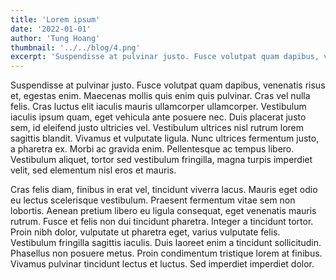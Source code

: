 ```yaml
---
title: 'Lorem ipsum'
date: '2022-01-01'
author: 'Tung Hoang'
thumbnail: '../../blog/4.png'
excerpt: 'Suspendisse at pulvinar justo. Fusce volutpat quam dapibus, venenatis risus et, egestas enim. Maecenas mollis quis enim quis pulvinar. Cras vel nulla felis. Cras luctus elit iaculis mauris ullamcorper ullamcorper.'
---
```


Suspendisse at pulvinar justo. Fusce volutpat quam dapibus, venenatis risus et, egestas enim. Maecenas mollis quis enim quis pulvinar. Cras vel nulla felis. Cras luctus elit iaculis mauris ullamcorper ullamcorper. Vestibulum iaculis ipsum quam, eget vehicula ante posuere nec. Duis placerat justo sem, id eleifend justo ultricies vel. Vestibulum ultrices nisl rutrum lorem sagittis blandit. Vivamus et vulputate ligula. Nunc ultrices fermentum justo, a pharetra ex. Morbi ac gravida enim. Pellentesque ac tempus libero. Vestibulum aliquet, tortor sed vestibulum fringilla, magna turpis imperdiet velit, sed elementum nisl eros et mauris.

Cras felis diam, finibus in erat vel, tincidunt viverra lacus. Mauris eget odio eu lectus scelerisque vestibulum. Praesent fermentum vitae sem non lobortis. Aenean pretium libero eu ligula consequat, eget venenatis mauris rutrum. Fusce et felis non dui tincidunt pharetra. Integer a tincidunt tortor. Proin nibh dolor, vulputate ut pharetra eget, varius vulputate felis. Vestibulum fringilla sagittis iaculis. Duis laoreet enim a tincidunt sollicitudin. Phasellus non posuere metus. Proin condimentum tristique lorem at finibus. Vivamus pulvinar tincidunt lectus et luctus. Sed imperdiet imperdiet dolor.